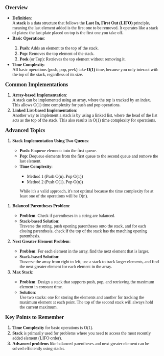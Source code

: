 <p><strong><span style="font-size: 13.5pt; font-family: 'Times New Roman',serif;">Overview</span></strong></p>
<ul>
<li><strong><span style="font-family: 'Times New Roman',serif;">Definition</span></strong><span style="font-family: 'Times New Roman',serif;">:<br />A <strong>stack</strong> is a data structure that follows the <strong>Last In, First Out (LIFO)</strong> principle, meaning the last element added is the first one to be removed. It operates like a stack of plates: the last plate placed on top is the first one you take off.</span></li>
<li><strong><span style="font-family: 'Times New Roman',serif;">Basic Operations</span></strong><span style="font-family: 'Times New Roman',serif;">:</span></li>
<ol>
<li><strong><span style="font-family: 'Times New Roman',serif;">Push</span></strong><span style="font-family: 'Times New Roman',serif;">: Adds an element to the top of the stack.</span></li>
<li><strong><span style="font-family: 'Times New Roman',serif;">Pop</span></strong><span style="font-family: 'Times New Roman',serif;">: Removes the top element of the stack.</span></li>
<li><strong><span style="font-family: 'Times New Roman',serif;">Peek</span></strong><span style="font-family: 'Times New Roman',serif;"> (or Top): Retrieves the top element without removing it.</span></li>
</ol>
<li><strong><span style="font-family: 'Times New Roman',serif;">Time Complexity</span></strong><span style="font-family: 'Times New Roman',serif;">:<br />All basic operations (push, pop, peek) take <strong>O(1)</strong> time, because you only interact with the top of the stack, regardless of its size.</span></li>
</ul>
<p style="text-align: center;"><span style="font-family: 'Times New Roman',serif;"> </span></p>
<p><strong><span style="font-size: 13.5pt; font-family: 'Times New Roman',serif;">Common Implementations</span></strong></p>
<ol>
<li><strong><span style="font-family: 'Times New Roman',serif;">Array-based Implementation</span></strong><span style="font-family: 'Times New Roman',serif;">:<br />A stack can be implemented using an array, where the top is tracked by an index. This allows O(1) time complexity for push and pop operations.</span></li>
<li><strong><span style="font-family: 'Times New Roman',serif;">Linked List-based Implementation</span></strong><span style="font-family: 'Times New Roman',serif;">:<br />Another way to implement a stack is by using a linked list, where the head of the list acts as the top of the stack. This also results in O(1) time complexity for operations.</span></li>
</ol>
<p style="text-align: center;"><span style="font-family: 'Times New Roman',serif;"> </span></p>
<p><strong><span style="font-size: 13.5pt; font-family: 'Times New Roman',serif;">Advanced Topics</span></strong></p>
<ol>
<li><strong><span style="font-family: 'Times New Roman',serif;">Stack Implementation Using Two Queues</span></strong><span style="font-family: 'Times New Roman',serif;">:</span></li>
<ul>
<li><strong><span style="font-family: 'Times New Roman',serif;">Push</span></strong><span style="font-family: 'Times New Roman',serif;">: Enqueue elements into the first queue.</span></li>
<li><strong><span style="font-family: 'Times New Roman',serif;">Pop</span></strong><span style="font-family: 'Times New Roman',serif;">: Dequeue elements from the first queue to the second queue and remove the last element.</span></li>
<li><strong><span style="font-family: 'Times New Roman',serif;">Time Complexity</span></strong><span style="font-family: 'Times New Roman',serif;">:</span></li>
<ul>
<li><span style="font-family: 'Times New Roman',serif;">Method 1 (Push O(n), Pop O(1))</span></li>
<li><span style="font-family: 'Times New Roman',serif;">Method 2 (Push O(1), Pop O(n))</span></li>
</ul>
</ul>
</ol>
<p style="margin-left: 36.0pt;"><span style="font-family: 'Times New Roman',serif;">While it's a valid approach, it's not optimal because the time complexity for at least one of the operations will be O(n).</span></p>
<ol>
<li><strong><span style="font-family: 'Times New Roman',serif;">Balanced Parentheses Problem</span></strong><span style="font-family: 'Times New Roman',serif;">:</span></li>
<ul>
<li><strong><span style="font-family: 'Times New Roman',serif;">Problem</span></strong><span style="font-family: 'Times New Roman',serif;">: Check if parentheses in a string are balanced.</span></li>
<li><strong><span style="font-family: 'Times New Roman',serif;">Stack-based Solution</span></strong><span style="font-family: 'Times New Roman',serif;">:<br />Traverse the string, push opening parentheses onto the stack, and for each closing parenthesis, check if the top of the stack has the matching opening parenthesis.</span></li>
</ul>
<li><strong><span style="font-family: 'Times New Roman',serif;">Next Greater Element Problem</span></strong><span style="font-family: 'Times New Roman',serif;">:</span></li>
<ul>
<li><strong><span style="font-family: 'Times New Roman',serif;">Problem</span></strong><span style="font-family: 'Times New Roman',serif;">: For each element in the array, find the next element that is larger.</span></li>
<li><strong><span style="font-family: 'Times New Roman',serif;">Stack-based Solution</span></strong><span style="font-family: 'Times New Roman',serif;">:<br />Traverse the array from right to left, use a stack to track larger elements, and find the next greater element for each element in the array.</span></li>
</ul>
<li><strong><span style="font-family: 'Times New Roman',serif;">Max Stack</span></strong><span style="font-family: 'Times New Roman',serif;">:</span></li>
<ul>
<li><strong><span style="font-family: 'Times New Roman',serif;">Problem</span></strong><span style="font-family: 'Times New Roman',serif;">: Design a stack that supports push, pop, and retrieving the maximum element in constant time.</span></li>
<li><strong><span style="font-family: 'Times New Roman',serif;">Solution</span></strong><span style="font-family: 'Times New Roman',serif;">:<br />Use two stacks: one for storing the elements and another for tracking the maximum element at each point. The top of the second stack will always hold the current maximum.</span></li>
</ul>
</ol>
<p style="text-align: center;"><span style="font-family: 'Times New Roman',serif;"> </span></p>
<p><strong><span style="font-size: 13.5pt; font-family: 'Times New Roman',serif;">Key Points to Remember</span></strong></p>
<ol>
<li><strong><span style="font-family: 'Times New Roman',serif;">Time Complexity</span></strong><span style="font-family: 'Times New Roman',serif;"> for basic operations is O(1).</span></li>
<li><strong><span style="font-family: 'Times New Roman',serif;">Stack</span></strong><span style="font-family: 'Times New Roman',serif;"> is primarily used for problems where you need to access the most recently added element (LIFO order).</span></li>
<li><strong><span style="font-family: 'Times New Roman',serif;">Advanced problems</span></strong><span style="font-family: 'Times New Roman',serif;"> like balanced parentheses and next greater element can be solved efficiently using stacks.</span></li>
</ol>
<p><br /><br /></p>